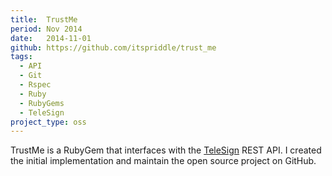 ```yaml
---
title:  TrustMe
period: Nov 2014
date:   2014-11-01
github: https://github.com/itspriddle/trust_me
tags:
  - API
  - Git
  - Rspec
  - Ruby
  - RubyGems
  - TeleSign
project_type: oss
---
```


TrustMe is a RubyGem that interfaces with the [TeleSign][] REST API. I
created the initial implementation and maintain the open source project on
GitHub.

[TeleSign]: https://www.telesign.com/
